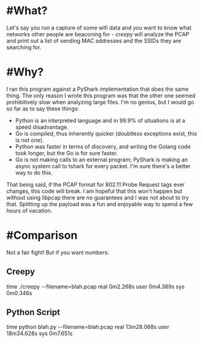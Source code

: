 #What?
======
Let's say you run a capture of some wifi data and you want to know what networks other people are beaconing for - *creepy* will analyze the PCAP and print out a list of sending MAC addresses and the SSIDs they are searching for.

#Why?
====
I ran this program against a PyShark implementation that does the same thing.  The only reason I wrote this program was that the other one seemed prohibitively slow when analyzing large files.  I'm no genius, but I would go so far as to say these things:
 - Python is an interpreted language and in 99.9% of situations is at a speed disadvantage.
 - Go is compiled, thus inherently quicker (doubtless exceptions exist, this is not one).
 - Python was faster in terms of discovery, and writing the Golang code took longer, but the Go is for sure faster.
 - Go is not making calls to an external program; PyShark is making an async system call to tshark for every packet.  I'm sure there's a better way to do this.

That being said, if the PCAP format for 802.11 Probe Request tags ever changes, this code will break.  I am hopeful that this won't happen but without using libpcap there are no guarantees and I was not about to try that.  Splitting up the payload was a fun and enjoyable way to spend a few hours of vacation.

#Comparison
===========

Not a fair fight!  But if you want numbers:

Creepy
------

time ./creepy --filename=blah.pcap
real    0m2.268s
user    0m4.389s
sys     0m0.346s

Python Script
-------------

time python blah.py --filename=blah.pcap
real    13m28.068s
user    18m34.628s
sys     0m7.651s
